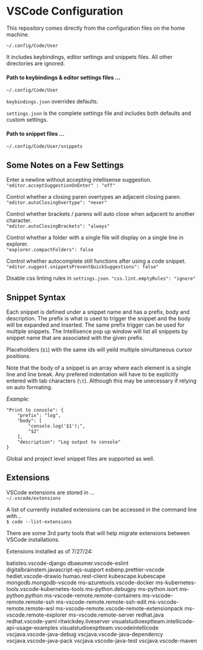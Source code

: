 # VSCode Configuration

This repository comes directly from the configuration files on the home machine.

`~/.config/Code/User`

It includes keybindings, editor settings and snippets files. All other directories are ignored.

#### Path to keybindings & editor settings files ...

`~/.config/Code/User`

`keybindings.json` overrides defaults.

`settings.json` is the complete settings file and includes both defaults and custom settings.

#### Path to snippet files ...

`~/.config/Code/User/snippets`

## Some Notes on a Few Settings

Enter a newline without accepting intellisense suggestion.  
`"editor.acceptSuggestionOnEnter" : "off"`

Control whether a closing paren overtypes an adjacent closing paren.  
`"editor.autoClosingOvertype": "never"`

Control whether brackets / parens will auto close when adjacent to another character.  
`"editor.autoClosingBrackets": "always"`

Control whether a folder with a single file will display on a single line in explorer.  
`"explorer.compactFolders": false`

Control whether autocomplete still functions after using a code snippet.
`"editor.suggest.snippetsPreventQuickSuggestions": false"`

Disable css linting rules in `settings.json`.
`"css.lint.emptyRules": "ignore"`

## Snippet Syntax

Each snippet is defined under a snippet name and has a prefix, body and description. The prefix is what is used to trigger the snippet and the body will be expanded and inserted. The same prefix trigger can be used for multiple snippets. The Intellisence pop up window will list all snippets by snippet name that are associated with the given prefix.

Placeholders (`$1`) with the same ids will yeild multiple simultaneous cursor positions.

Note that the body of a snippet is an array where each element is a single line and line break. Any prefered indentation will have to be explicitly entered with tab characters (`\t`). Although this may be unecessary if relying on auto formating.

_Example:_

```
"Print to console": {
	"prefix": "log",
	"body": [
		"console.log('$1');",
		"$2"
	],
	"description": "Log output to console"
}
```

Global and project level snippet files are supported as well.

## Extensions

VSCode extensions are stored in ...  
`~/.vscode/extensions`

A list of currently installed extensions can be accessed in the command line with...  
`$ code --list-extensions`

There are some 3rd party tools that will help migrate extensions between VSCode installations.

Extensions installed as of 7/27/24:

batisteo.vscode-django
dbaeumer.vscode-eslint
digitalbrainstem.javascript-ejs-support
esbenp.prettier-vscode
hediet.vscode-drawio
humao.rest-client
kubescape.kubescape
mongodb.mongodb-vscode
ms-azuretools.vscode-docker
ms-kubernetes-tools.vscode-kubernetes-tools
ms-python.debugpy
ms-python.isort
ms-python.python
ms-vscode-remote.remote-containers
ms-vscode-remote.remote-ssh
ms-vscode-remote.remote-ssh-edit
ms-vscode-remote.remote-wsl
ms-vscode-remote.vscode-remote-extensionpack
ms-vscode.remote-explorer
ms-vscode.remote-server
redhat.java
redhat.vscode-yaml
ritwickdey.liveserver
visualstudioexptteam.intellicode-api-usage-examples
visualstudioexptteam.vscodeintellicode
vscjava.vscode-java-debug
vscjava.vscode-java-dependency
vscjava.vscode-java-pack
vscjava.vscode-java-test
vscjava.vscode-maven
